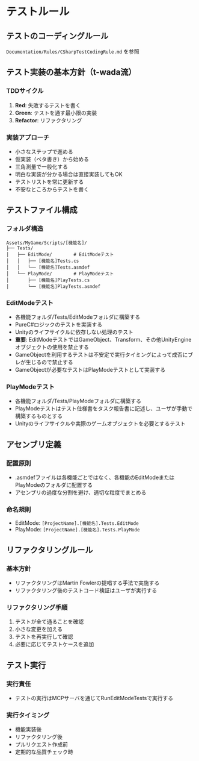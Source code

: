 # テストルール

## テストのコーディングルール
`Documentation/Rules/CSharpTestCodingRule.md` を参照

## テスト実装の基本方針（t-wada流）

### TDDサイクル
1. **Red**: 失敗するテストを書く
2. **Green**: テストを通す最小限の実装
3. **Refactor**: リファクタリング

### 実装アプローチ
- 小さなステップで進める
- 仮実装（ベタ書き）から始める
- 三角測量で一般化する
- 明白な実装が分かる場合は直接実装してもOK
- テストリストを常に更新する
- 不安なところからテストを書く

## テストファイル構成

### フォルダ構造
```
Assets/MyGame/Scripts/[機能名]/
├── Tests/
│   ├── EditMode/        # EditModeテスト
│   │   ├── [機能名]Tests.cs
│   │   └── [機能名]Tests.asmdef
│   └── PlayMode/        # PlayModeテスト
│       ├── [機能名]PlayTests.cs
│       └── [機能名]PlayTests.asmdef
```

### EditModeテスト
- 各機能フォルダ/Tests/EditModeフォルダに構築する
- PureC#ロジックのテストを実装する
- Unityのライフサイクルに依存しない処理のテスト
- **重要**: EditModeテストではGameObject、Transform、その他UnityEngineオブジェクトの使用を禁止する
- GameObjectを利用するテストは不安定で実行タイミングによって成否にブレが生じるので禁止する
- GameObjectが必要なテストはPlayModeテストとして実装する

### PlayModeテスト
- 各機能フォルダ/Tests/PlayModeフォルダに構築する
- PlayModeテストはテスト仕様書をタスク報告書に記述し、ユーザが手動で構築するものとする
- Unityのライフサイクルや実際のゲームオブジェクトを必要とするテスト

## アセンブリ定義

### 配置原則
- .asmdefファイルは各機能ごとではなく、各機能のEditModeまたはPlayModeのフォルダに配置する
- アセンブリの過度な分割を避け、適切な粒度でまとめる

### 命名規則
- EditMode: `[ProjectName].[機能名].Tests.EditMode`
- PlayMode: `[ProjectName].[機能名].Tests.PlayMode`

## リファクタリングルール

### 基本方針
- リファクタリングはMartin Fowlerの提唱する手法で実施する
- リファクタリング後のテストコード検証はユーザが実行する

### リファクタリング手順
1. テストが全て通ることを確認
2. 小さな変更を加える
3. テストを再実行して確認
4. 必要に応じてテストケースを追加

## テスト実行

### 実行責任
- テストの実行はMCPサーバを通じてRunEditModeTestsで実行する

### 実行タイミング
- 機能実装後
- リファクタリング後
- プルリクエスト作成前
- 定期的な品質チェック時
